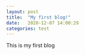 ```yaml
---
layout: post
title:  "My first blog!"
date:   2020-12-07 14:00:29
categories: test
---
```

This is my first blog